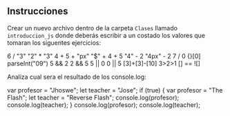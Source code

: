 ## Instrucciones

Crear un nuevo archivo dentro de la carpeta `Clases` llamado `introduccion_js` donde deberás escribir a un costado los valores que tomaran los siguentes ejercicios:

6 / "3"
"2" * "3"
4 + 5 + "px"
"$" + 4 + 5
"4" - 2
"4px" - 2
7 / 0
{}[0]
parseInt("09")
5 && 2
2 && 5
5 || 0
0 || 5
[3]+[3]-[10]
3>2>1
[] == ![]


Analiza cual sera el resultado de los console.log:

var profesor = "Jhoswe";
let teacher = "Jose";
if (true) {
    var profesor = "The Flash";
    let teacher = "Reverse Flash";
    console.log(profesor);
    console.log(teacher);
}
console.log(profesor);
console.log(teacher);